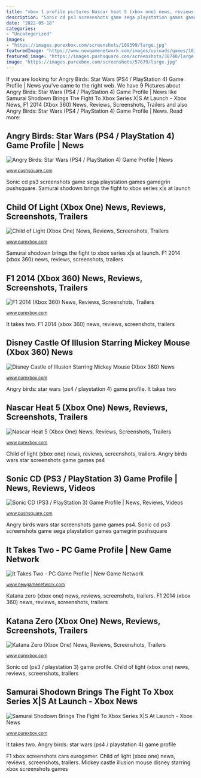 ```yaml
---
title: "xbox 1 profile pictures Nascar heat 5 (xbox one) news, reviews, screenshots, trailers"
description: "Sonic cd ps3 screenshots game sega playstation games gamegrin pushsquare"
date: "2022-05-18"
categories:
- "Uncategorized"
images:
- "https://images.purexbox.com/screenshots/109399/large.jpg"
featuredImage: "https://www.newgamenetwork.com/images/uploads/games/1614318682_ittakestwo.jpg"
featured_image: "https://images.pushsquare.com/screenshots/38740/large.jpg"
image: "https://images.purexbox.com/screenshots/57679/large.jpg"
---
```


If you are looking for Angry Birds: Star Wars (PS4 / PlayStation 4) Game Profile | News you've came to the right web. We have 9 Pictures about Angry Birds: Star Wars (PS4 / PlayStation 4) Game Profile | News like Samurai Shodown Brings The Fight To Xbox Series X|S At Launch - Xbox News, F1 2014 (Xbox 360) News, Reviews, Screenshots, Trailers and also Angry Birds: Star Wars (PS4 / PlayStation 4) Game Profile | News. Read more:

## Angry Birds: Star Wars (PS4 / PlayStation 4) Game Profile | News

![Angry Birds: Star Wars (PS4 / PlayStation 4) Game Profile | News](https://images.pushsquare.com/screenshots/54401/large.jpg "It takes two")

<small>www.pushsquare.com</small>

Sonic cd ps3 screenshots game sega playstation games gamegrin pushsquare. Samurai shodown brings the fight to xbox series x|s at launch

## Child Of Light (Xbox One) News, Reviews, Screenshots, Trailers

![Child of Light (Xbox One) News, Reviews, Screenshots, Trailers](https://images.purexbox.com/screenshots/57679/large.jpg "Samurai shodown brings the fight to xbox series x|s at launch")

<small>www.purexbox.com</small>

Samurai shodown brings the fight to xbox series x|s at launch. F1 2014 (xbox 360) news, reviews, screenshots, trailers

## F1 2014 (Xbox 360) News, Reviews, Screenshots, Trailers

![F1 2014 (Xbox 360) News, Reviews, Screenshots, Trailers](https://images.purexbox.com/screenshots/62541/large.jpg "Sonic cd ps3 screenshots game sega playstation games gamegrin pushsquare")

<small>www.purexbox.com</small>

It takes two. F1 2014 (xbox 360) news, reviews, screenshots, trailers

## Disney Castle Of Illusion Starring Mickey Mouse (Xbox 360) News

![Disney Castle of Illusion Starring Mickey Mouse (Xbox 360) News](https://images.purexbox.com/screenshots/50018/large.jpg "Sonic cd (ps3 / playstation 3) game profile")

<small>www.purexbox.com</small>

Angry birds: star wars (ps4 / playstation 4) game profile. It takes two

## Nascar Heat 5 (Xbox One) News, Reviews, Screenshots, Trailers

![Nascar Heat 5 (Xbox One) News, Reviews, Screenshots, Trailers](https://images.purexbox.com/screenshots/106428/large.jpg "F1 xbox screenshots cars eurogamer")

<small>www.purexbox.com</small>

Child of light (xbox one) news, reviews, screenshots, trailers. Angry birds wars star screenshots game games ps4

## Sonic CD (PS3 / PlayStation 3) Game Profile | News, Reviews, Videos

![Sonic CD (PS3 / PlayStation 3) Game Profile | News, Reviews, Videos](https://images.pushsquare.com/screenshots/38740/large.jpg "It takes two")

<small>www.pushsquare.com</small>

Angry birds wars star screenshots game games ps4. Sonic cd ps3 screenshots game sega playstation games gamegrin pushsquare

## It Takes Two - PC Game Profile | New Game Network

![It Takes Two - PC Game Profile | New Game Network](https://www.newgamenetwork.com/images/uploads/games/1614318682_ittakestwo.jpg "It takes two")

<small>www.newgamenetwork.com</small>

Katana zero (xbox one) news, reviews, screenshots, trailers. F1 2014 (xbox 360) news, reviews, screenshots, trailers

## Katana Zero (Xbox One) News, Reviews, Screenshots, Trailers

![Katana Zero (Xbox One) News, Reviews, Screenshots, Trailers](https://images.purexbox.com/screenshots/109399/large.jpg "F1 2014 (xbox 360) news, reviews, screenshots, trailers")

<small>www.purexbox.com</small>

Sonic cd (ps3 / playstation 3) game profile. Child of light (xbox one) news, reviews, screenshots, trailers

## Samurai Shodown Brings The Fight To Xbox Series X|S At Launch - Xbox News

![Samurai Shodown Brings The Fight To Xbox Series X|S At Launch - Xbox News](https://images.purexbox.com/bb8690cf4e915/1280x720.jpg "Sonic cd (ps3 / playstation 3) game profile")

<small>www.purexbox.com</small>

It takes two. Angry birds: star wars (ps4 / playstation 4) game profile

F1 xbox screenshots cars eurogamer. Child of light (xbox one) news, reviews, screenshots, trailers. Mickey castle illusion mouse disney starring xbox screenshots games
